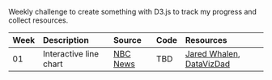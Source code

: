 Weekly challenge to create something with D3.js to track my progress and collect resources.

| Week | Description | Source | Code | Resources |
| :--- | :--- | :--- | :--- | :--- |
| 01 | Interactive line chart | <a href="https://www.nbcnews.com/data-graphics/labor-force-participation-pre-pandemic-levels-rcna74363">NBC News</a> | TBD | <a href="https://github.com/jaredwhalen/2024-dvs-mentorship/tree/main/d3">Jared Whalen</a>, <a href="https://www.youtube.com/watch?v=g5bp02-CRAc">DataVizDad</a> |
